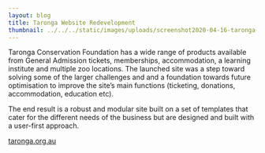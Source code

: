 ```yaml
---
layout: blog
title: Taronga Website Redevelopment
thumbnail: ../../../static/images/uploads/screenshot2020-04-16-taronga-zoo-sydney.jpg
---
```

Taronga Conservation Foundation has a wide range of products available from
General Admission tickets, memberships, accommodation, a learning institute
and multiple zoo locations. The launched site was a step toward solving some
of the larger challenges and and a foundation towards future optimisation to
improve the site’s main functions (ticketing, donations, accommodation,
education etc).


The end result is a robust and modular site built on a set of templates that cater for the different needs of the business but are designed and built with a user-first approach.


[taronga.org.au](https://taronga.org.au/)